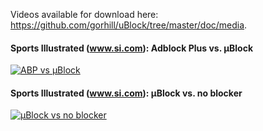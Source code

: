 Videos available for download here: <https://github.com/gorhill/uBlock/tree/master/doc/media>.

#### Sports Illustrated (www.si.com): Adblock Plus vs. µBlock

[![ABP vs µBlock](http://img.youtube.com/vi/SzJr4hmPlgQ/0.jpg)](https://www.youtube.com/watch?v=SzJr4hmPlgQ)

#### Sports Illustrated (www.si.com): µBlock vs. no blocker

[![µBlock vs no blocker](http://img.youtube.com/vi/1NmQvv7MGbE/0.jpg)](http://youtu.be/1NmQvv7MGbE)